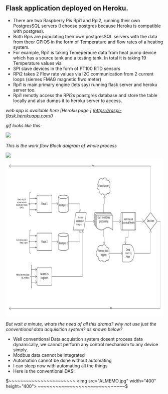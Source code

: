 ## Flask application deployed on Heroku.

* There are two Raspberry Pis Rpi1 and Rpi2, running their own PostgresSQL servers (I choose postgres because Heroku is compatible with postgres). 
* Both Rpis are populating their own postgresSQL servers with the data from theor GPIOS in the form of Temperature and flow rates of a heating system.
* For example, Rpi1 is taking Temeperaure data from heat pump device which has a source tank and a testing tank. In total it is taking 19 Temperature values via 
* SPI slave devices in the form of PT100 RTD sensors
* RPi2 takes 2 Flow rate values via I2C communication from 2 current loops (siemes FMAG magnetic flwo meter)
* Rpi1 is main primary engine (lets say) running flask server and heroku server too.
* Rpi1 remotly access the RPi2s poastgres database and store the table locally and also dumps it to heroku server to access.

*web app is available here [Heroku page ] (https://raspi-flask.herokuapp.com/)*

*gif looks like this:*

![](out2.gif)


*This is the work flow* *Block daigram of whole process*




<img src="Modbuss.png" width="400"/><img src="BlockDiagram.jpeg" height="500" width="600"/>



*But wait a minute, whats the need of all this drama?  why not use just the conventional data acquisition system? as shown below?*
* Well conventional Data acquistion system dosent process data dynamically, we cannot perform any control mechanism to any device simply. 
* Modbus data cannot be integrated
* Automation cannot be done without automating
* I can sleep now with automating all the things
* Here is the conventional DAS:


 $~~~~~~~~~~~~~~~~~~~~~~~            <img src="ALMEMO.jpg" width="400" height="400">               ~~~~~~~~~~~~~~~~~~~~~~~~~~~~~~$
